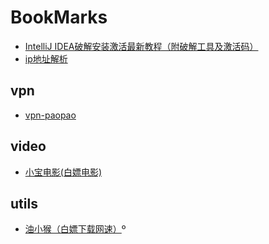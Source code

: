 # BookMarks

- [IntelliJ IDEA破解安装激活最新教程（附破解工具及激活码）](https://chenjunan.top/detail/Detail?id=15)
- [ip地址解析](https://www.ipaddress.com/)

## vpn
- [vpn-paopao](https://lting.cyou/auth/register?code=brc7)

## video
- [小宝电影(白嫖电影)](https://xiaoheimi.net/)

## utils
- [油小猴（白嫖下载网速）](https://www.youxiaohou.com/)º